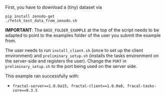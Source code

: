 First, you have to download a (tiny) dataset via
```
pip install zenodo-get
./fetch_test_data_from_zenodo.sh
```

**IMPORTANT**: The `BASE_FOLDER_EXAMPLE` at the top of the script needs to be adapted to point to the examples folder of the user you submit the example from.

The user needs to run `install_client.sh` (once to set up the client environment) and `preliminary_setup.sh` (installs the tasks environment on the server-side and registers the user). Change the `PORT` in `preliminary_setup.sh` to the port being used on the server side.

This example ran successfully with:   
* `fractal-server==1.0.0a15, fractal-client==1.0.0a0, fracal-tasks-core==0.3.5`
